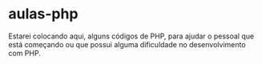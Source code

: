 # aulas-php
Estarei colocando aqui, alguns códigos de PHP, para ajudar o pessoal que está começando ou que possui alguma dificuldade no desenvolvimento com PHP.
